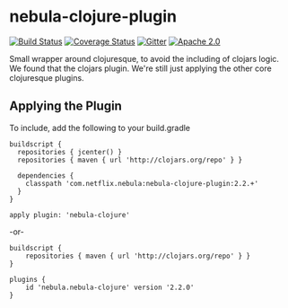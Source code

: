 nebula-clojure-plugin
==============
[![Build Status](https://travis-ci.org/nebula-plugins/projects/nebula-clojure-plugin.svg?branch=master)](https://travis-ci.org/nebula-plugins/projects/nebula-clojure-plugin)
[![Coverage Status](https://coveralls.io/repos/nebula-plugins/projects/nebula-clojure-plugin/badge.svg?branch=masterservice=github)](https://coveralls.io/github/nebula-plugins/projects/nebula-clojure-plugin?branch=master)
[![Gitter](https://badges.gitter.im/Join%20Chat.svg)](https://gitter.im/nebula-plugins/projects/nebula-clojure-plugin?utm_source=badgeutm_medium=badgeutm_campaign=pr-badge)
[![Apache 2.0](https://img.shields.io/github/license/nebula-plugins/projects/nebula-clojure-plugin.svg)](http://www.apache.org/licenses/LICENSE-2.0)


Small wrapper around clojuresque, to avoid the including of clojars logic. We found that the clojars plugin. We're still
just applying the other core clojuresque plugins.

## Applying the Plugin

To include, add the following to your build.gradle

    buildscript {
      repositories { jcenter() }
      repositories { maven { url 'http://clojars.org/repo' } }

      dependencies {
        classpath 'com.netflix.nebula:nebula-clojure-plugin:2.2.+'
      }
    }

    apply plugin: 'nebula-clojure'

-or-

    buildscript {
    	repositories { maven { url 'http://clojars.org/repo' } }
    }

    plugins {
    	id 'nebula.nebula-clojure' version '2.2.0'
    }
